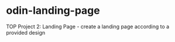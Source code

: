 # odin-landing-page
TOP Project 2: Landing Page - create a landing page according to a provided design 
